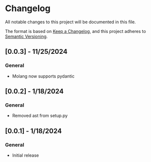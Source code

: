 # Changelog

All notable changes to this project will be documented in this file.

The format is based on [Keep a Changelog](https://keepachangelog.com/en/1.0.0/), and this project adheres to [Semantic Versioning](https://semver.org/spec/v2.0.0.html).

## [0.0.3] - 11/25/2024

### General

- Molang now supports pydantic

## [0.0.2] - 1/18/2024

### General

- Removed ast from setup.py

## [0.0.1] - 1/18/2024

### General

- Initial release
